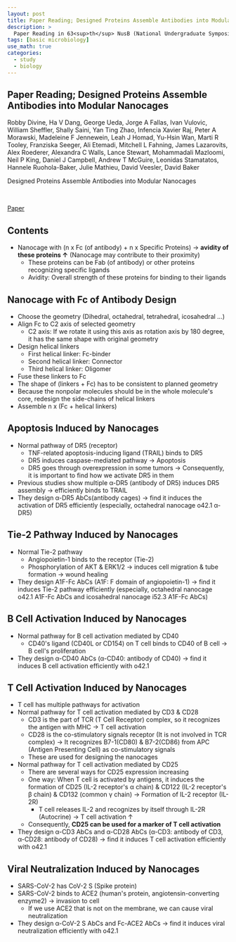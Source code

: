 ```yaml
---
layout: post
title: Paper Reading; Designed Proteins Assemble Antibodies into Modular Nanocages
description: >
  Paper Reading in 63<sup>th</sup> NusB (National Undergraduate Symposium on Biology, 제 63회 전국 대학생 생물학 심포지엄 참가): Synthetic Biology-Protein Engineering (Topic)
tags: [basic microbiology]
use_math: true
categories:
  - study
  - biology
---
```


## Paper Reading; Designed Proteins Assemble Antibodies into Modular Nanocages

Robby Divine, Ha V Dang, George Ueda, Jorge A Fallas, Ivan Vulovic, William Sheffler, Shally Saini, Yan Ting Zhao, Infencia Xavier Raj, Peter A Morawski, Madeleine F Jennewein, Leah J Homad, Yu-Hsin Wan, Marti R Tooley, Franziska Seeger, Ali Etemadi, Mitchell L Fahning, James Lazarovits, Alex Roederer, Alexandra C Walls, Lance Stewart, Mohammadali Mazloomi, Neil P King, Daniel J Campbell, Andrew T McGuire, Leonidas Stamatatos, Hannele Ruohola-Baker, Julie Mathieu, David Veesler, David Baker <br>

Designed Proteins Assemble Antibodies into Modular Nanocages

<br>

[Paper](https://pubmed.ncbi.nlm.nih.gov/33795432/)

## Contents
* Nanocage with (n x Fc (of antibody) + n x Specific Proteins) → **avidity of these proteins ↑** (Nanocage may contribute to their proximity)
  * These proteins can be Fab (of antibody) or other proteins recognizing specific ligands
  * Avidity: Overall strength of these proteins for binding to their ligands

## Nanocage with Fc of Antibody Design
* Choose the geometry (Dihedral, octahedral, tetrahedral, icosahedral ...)
* Align Fc to C2 axis of selected geometry
  * C2 axis: If we rotate it using this axis as rotation axis by 180 degree, it has the same shape with original geometry
* Design helical linkers
  * First helical linker: Fc-binder
  * Second helical linker: Connector
  * Third helical linker: Oligomer
* Fuse these linkers to Fc
* The shape of (linkers + Fc) has to be consistent to planned geometry
* Because the nonpolar molecules should be in the whole molecule's core, redesign the side-chains of helical linkers
* Assemble n x (Fc + helical linkers)

## Apoptosis Induced by Nanocages
* Normal pathway of DR5 (receptor)
  * TNF-related apoptosis-inducing ligand (TRAIL) binds to DR5
  * DR5 induces caspase-mediated pathway → Apoptosis
  * DR5 goes through overexpression in some tumors → Consequently, it is important to find how we activate DR5 in them
* Previous studies show multiple α-DR5 (antibody of DR5) induces DR5 assembly → efficiently binds to TRAIL
* They design α-DR5 AbCs(antibody cages) → find it induces the activation of DR5 efficiently (especially, octahedral nanocage o42.1 α-DR5)

## Tie-2 Pathway Induced by Nanocages
* Normal Tie-2 pathway
  * Angiopoietin-1 binds to the receptor (Tie-2)
  * Phosphorylation of AKT & ERK1/2 → induces cell migration & tube formation → wound healing
* They design A1F-Fc AbCs (A1F: F domain of angiopoietin-1) → find it induces Tie-2 pathway efficiently (especially, octahedral nanocage o42.1 A1F-Fc AbCs and icosahedral nanocage i52.3 A1F-Fc AbCs)

## B Cell Activation Induced by Nanocages
* Normal pathway for B cell activation mediated by CD40
  * CD40's ligand (CD40L or CD154) on T cell binds to CD40 of B cell → B cell's proliferation
* They design α-CD40 AbCs (α-CD40: antibody of CD40) → find it induces B cell activation efficiently with o42.1

## T Cell Activation Induced by Nanocages
* T cell has multiple pathways for activation
* Normal pathway for T cell activation mediated by CD3 & CD28
  * CD3 is the part of TCR (T Cell Receptor) complex, so it recognizes the antigen with MHC → T cell activation
  * CD28 is the co-stimulatory signals receptor (It is not involved in TCR complex) → It recognizes B7-1(CD80) & B7-2(CD86) from APC (Antigen Presenting Cell) as co-stimulatory signals
  * These are used for designing the nanocages
* Normal pathway for T cell activation mediated by CD25
  * There are several ways for CD25 expression increasing
  * One way: When T cell is activated by antigens, it induces the formation of CD25 (IL-2 receptor's α chain) & CD122 (IL-2 receptor's β chain) & CD132 (common γ chain) → Formation of IL-2 receptor (IL-2R)
    * T cell releases IL-2 and recognizes by itself through IL-2R (Autocrine) → T cell activation ↑
  * Consequently, **CD25 can be used for a marker of T cell activation**
* They design α-CD3 AbCs and α-CD28 AbCs (α-CD3: antibody of CD3, α-CD28: antibody of CD28) → find it induces T cell activation efficiently with o42.1

## Viral Neutralization Induced by Nanocages
* SARS-CoV-2 has CoV-2 S (Spike protein)
* SARS-CoV-2 binds to ACE2 (human's protein, angiotensin-converting enzyme2) → invasion to cell
  * If we use ACE2 that is not on the membrane, we can cause viral neutralization
* They design α-CoV-2 S AbCs and Fc-ACE2 AbCs → find it induces viral neutralization efficiently with o42.1
